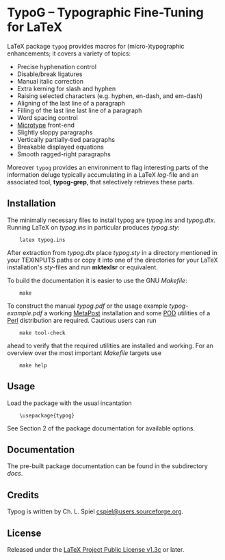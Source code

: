 #  TypoG &ndash; Typographic Fine-Tuning for LaTeX

LaTeX package `typog` provides macros for (micro-)typographic enhancements;
it covers a variety of topics:

* Precise hyphenation control
* Disable/break ligatures
* Manual italic correction
* Extra kerning for slash and hyphen
* Raising selected characters (e.g. hyphen, en-dash, and em-dash)
* Aligning of the last line of a paragraph
* Filling of the last line last line of a paragraph
* Word spacing control
* [Microtype](https://github.com/schlcht/microtype) front-end
* Slightly sloppy paragraphs
* Vertically partially-tied paragraphs
* Breakable displayed equations
* Smooth ragged-right paragraphs

Moreover `typog` provides an environment to flag interesting parts of
the information deluge typically accumulating in a LaTeX *log*-file
and an associated tool, **typog-grep**, that selectively retrieves
these parts.


##  Installation

The minimally necessary files to install typog are *typog.ins* and *typog.dtx*.  Running LaTeX
on *typog.ins* in particular produces *typog.sty*:

        latex typog.ins

After extraction from *typog.dtx* place *typog.sty* in a directory mentioned in your TEXINPUTS
paths or copy it into one of the directories for your LaTeX installation's *sty*-files and run
**mktexlsr** or equivalent.

To build the documentation it is easier to use the GNU *Makefile*:

        make

To construct the manual *typog.pdf* or the usage example *typog-example.pdf* a working
[MetaPost](https://tug.org/metapost.html) installation and some
[POD](https://perldoc.perl.org/perlpod) utilities of a [Perl](https://www.perl.org/)
distribution are required.  Cautious users can run

        make tool-check

ahead to verify that the required utilities are installed and working.
For an overview over the most important *Makefile* targets use

        make help


##  Usage

Load the package with the usual incantation

        \usepackage{typog}

See Section 2 of the package documentation for available options.


##  Documentation

The pre-built package documentation can be found in the subdirectory *docs*.


##  Credits

Typog is written by Ch. L. Spiel <cspiel@users.sourceforge.org>.


##  License

Released under the
[LaTeX Project Public License v1.3c](https://www.latex-project.org/lppl.txt)
or later.
